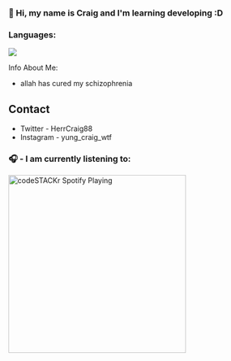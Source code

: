 ### 👋 Hi, my name is Craig and I'm learning developing :D

### Languages:
<img align="center" src="https://github-readme-stats.vercel.app/api/top-langs/?username=YungCr4i6&layout=compact"/>

Info About Me:
- allah has cured my schizophrenia

## Contact
- Twitter - HerrCraig88
- Instagram - yung_craig_wtf

### 🎧 - I am currently listening to:
[<img src="https://now-playing-codestackr.vercel.app/api/spotify-playing" alt="codeSTACKr Spotify Playing" width="350" />](https://open.spotify.com/user/q0m7ut5fpji87lnl069m585t0)
